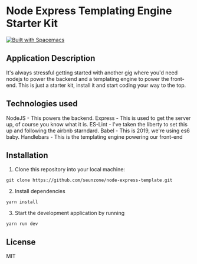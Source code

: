 # Node Express Templating Engine Starter Kit

[![Built with Spacemacs](https://cdn.rawgit.com/syl20bnr/spacemacs/442d025779da2f62fc86c2082703697714db6514/assets/spacemacs-badge.svg)](http://spacemacs.org)

## Application Description
It's always stressful getting started with another gig where you'd need nodejs to power the backend and a templating engine to power the front-end. This is just a starter kit, install it and start coding your way to the top.

## Technologies used
NodeJS - This powers the backend.
Express - This is used to get the server up, of course you know what it is.
ES-Lint - I've taken the liberty to set this up and following the airbnb starndard.
Babel - This is 2019, we're using es6 baby.
Handlebars - This is the templating engine powering our front-end

## Installation
1. Clone this repository into your local machine:
```
git clone https://github.com/seunzone/node-express-template.git
```
2. Install dependencies
```
yarn install
```
3. Start the development application by running
```
yarn run dev
```

## License
MIT